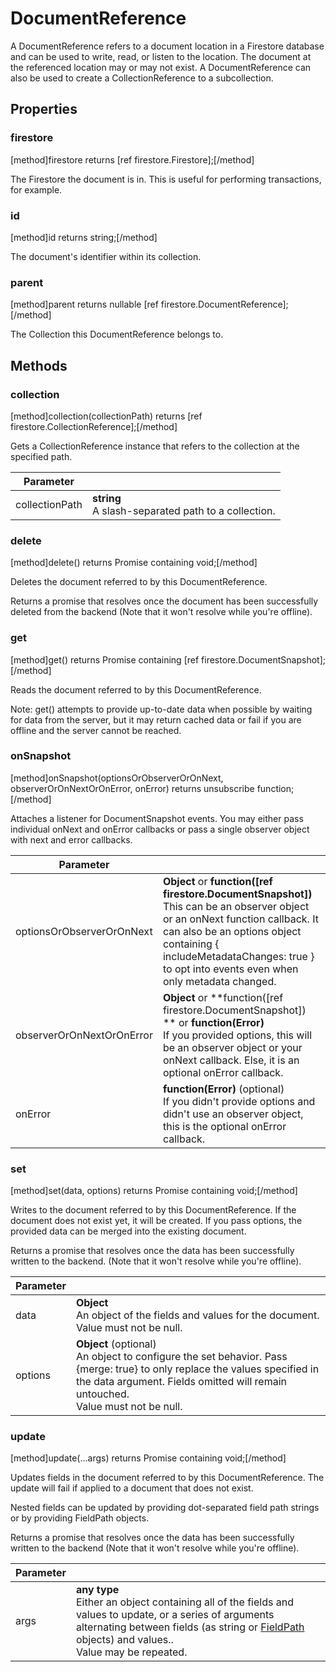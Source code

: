 # DocumentReference

A DocumentReference refers to a document location in a Firestore database and can be used to write, read, or listen to the location. The document at the referenced location may or may not exist. A DocumentReference can also be used to create a CollectionReference to a subcollection.

## Properties

### firestore
[method]firestore returns [ref firestore.Firestore];[/method]

The Firestore the document is in. This is useful for performing transactions, for example.

### id
[method]id returns string;[/method]

The document's identifier within its collection.

### parent
[method]parent returns nullable [ref firestore.DocumentReference];[/method]

The Collection this DocumentReference belongs to.

## Methods

### collection
[method]collection(collectionPath) returns [ref firestore.CollectionReference];[/method]

Gets a CollectionReference instance that refers to the collection at the specified path.

| Parameter |         |
| --------- | ------- |
| collectionPath  | **string** <br /> A slash-separated path to a collection. |

### delete
[method]delete() returns Promise containing void;[/method]

Deletes the document referred to by this DocumentReference.

Returns a promise that resolves once the document has been successfully deleted from the backend (Note that it won't resolve while you're offline).

### get
[method]get() returns Promise containing [ref firestore.DocumentSnapshot];[/method]

Reads the document referred to by this DocumentReference.

Note: get() attempts to provide up-to-date data when possible by waiting for data from the server, but it may return cached data or fail if you are offline and the server cannot be reached.

### onSnapshot
[method]onSnapshot(optionsOrObserverOrOnNext, observerOrOnNextOrOnError, onError) returns unsubscribe function;[/method]

Attaches a listener for DocumentSnapshot events. You may either pass individual onNext and onError callbacks or pass a single observer object with next and error callbacks.

| Parameter |         |
| --------- | ------- |
| optionsOrObserverOrOnNext  | **Object** or **function([ref firestore.DocumentSnapshot])** <br /> This can be an observer object or an onNext function callback. It can also be an options object containing { includeMetadataChanges: true } to opt into events even when only metadata changed. |
| observerOrOnNextOrOnError  | **Object** or **function([ref firestore.DocumentSnapshot]) ** or  **function(Error)** <br /> If you provided options, this will be an observer object or your onNext callback. Else, it is an optional onError callback. |
| onError  | **function(Error)** (optional) <br /> If you didn't provide options and didn't use an observer object, this is the optional onError callback. |

### set
[method]set(data, options) returns Promise containing void;[/method]

Writes to the document referred to by this DocumentReference. If the document does not exist yet, it will be created. If you pass options, the provided data can be merged into the existing document.

Returns a promise that resolves once the data has been successfully written to the backend. (Note that it won't resolve while you're offline).

| Parameter |         |
| --------- | ------- |
| data  | **Object** <br /> An object of the fields and values for the document. <br /> Value must not be null. |
| options  | **Object** (optional) <br /> An object to configure the set behavior. Pass {merge: true} to only replace the values specified in the data argument. Fields omitted will remain untouched. <br /> Value must not be null. |

### update
[method]update(...args) returns Promise containing void;[/method]

Updates fields in the document referred to by this DocumentReference. The update will fail if applied to a document that does not exist.

Nested fields can be updated by providing dot-separated field path strings or by providing FieldPath objects.

Returns a promise that resolves once the data has been successfully written to the backend (Note that it won't resolve while you're offline).

| Parameter |         |
| --------- | ------- |
| args  | **any type** <br /> Either an object containing all of the fields and values to update, or a series of arguments alternating between fields (as string or [FieldPath](https://firebase.google.com/docs/reference/js/firebase.firestore.FieldPath) objects) and values.. <br /> Value may be repeated. |
